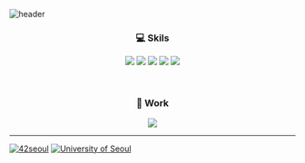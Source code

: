 
![header](https://capsule-render.vercel.app/api?height=270&type=waving&color=gradient&customColorList=0,2,2,5,30&text=Kuokka)

<h3 align="center">
  💻  Skils
</h3>
<p align="center">
  <img src="https://img.shields.io/badge/C/C++-green?logo=cplusplus"/>
  <img src="https://img.shields.io/badge/Python-FF6600?logo=python"/>
  <img src="https://img.shields.io/badge/Linux-blue?logo=linux"/>
  <img src="https://img.shields.io/badge/Shell-33CCFF?logo=powershell"/>
    <img src="https://img.shields.io/badge/Java-FF9900?logo=java"/>

</p>

<br />

  <h3 align="center">
    🏢 Work
  </h3>
<p align="center">
  <img src="https://img.shields.io/badge/Naver-2021.12_~-green?logo=naver"/>
</p>

<hr />

[![42seoul](https://img.shields.io/badge/42Seoul-Cadet-white?style=flat&logo=42&)](https://42seoul.kr/seoul42/main/view)
[![University of Seoul](https://img.shields.io/badge/university_of_seoul-Student-white?style=flat)](https://www.uos.ac.kr/main.do) 
